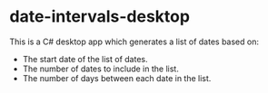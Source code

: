 # date-intervals-desktop
This is a C# desktop app which generates a list of dates based on:

* The start date of the list of dates.
* The number of dates to include in the list.
* The number of days between each date in the list.
